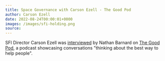 ```yaml
---
title: Space Governance with Carson Ezell - The Good Pod
author: Carson Ezell
date: 2022-08-24T00:00:01+0000
images: /images/sfi-holding.png
source: 
---
```


SFI Director Carson Ezell was [interviewed](https://thegoodblog.substack.com/p/space-governance-with-carson-ezell#details) by Nathan Barnard on [The Good Pod](https://thegoodblog.substack.com/podcast), a podcast showcasing conversations "thinking about the best way to help people".

